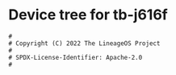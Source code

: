 # Device tree for tb-j616f
```
#
# Copyright (C) 2022 The LineageOS Project
#
# SPDX-License-Identifier: Apache-2.0
#
```
